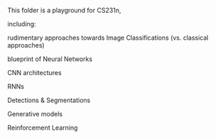 This folder is a playground for CS231n,

including:

rudimentary approaches towards Image Classifications (vs. classical approaches)

blueprint of Neural Networks

CNN architectures

RNNs

Detections & Segmentations

Generative models

Reinforcement Learning
